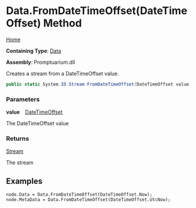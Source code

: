 # Data\.FromDateTimeOffset\(DateTimeOffset\) Method

[Home](../../../README.md)

**Containing Type**: [Data](../README.md)

**Assembly**: Promptuarium\.dll

  
Creates a stream from a DateTimeOffset value\.

```csharp
public static System.IO.Stream FromDateTimeOffset(DateTimeOffset value)
```

### Parameters

**value** &ensp; [DateTimeOffset](https://docs.microsoft.com/en-us/dotnet/api/system.datetimeoffset)

The DateTimeOffset value

### Returns

[Stream](https://docs.microsoft.com/en-us/dotnet/api/system.io.stream)

The stream

## Examples

```
node.Data = Data.FromDateTimeOffset(DateTimeOffset.Now);
node.MetaData = Data.FromDateTimeOffset(DateTimeOffset.UtcNow);
```

